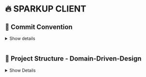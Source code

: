 # 🔥 SPARKUP CLIENT

## 🎯 Commit Convention

<details>
<summary>Show details</summary>

### ✨ 기능 개발
- ✨ **feat**: 새로운 기능 추가
- 🔧 **config**: 설정 파일 변경 (tailwind.config, next.config 등)
- 🎨 **ui**: UI 컴포넌트 추가/수정
- 🔗 **api**: API 연동 및 서비스 로직
- 📱 **page**: 새로운 페이지 추가/수정
- 🗃️ **data**: 데이터베이스, 상태관리 관련
- ⚡ **perf**: 성능 최적화

### 🐛 수정 & 관리
- 🐛 **fix**: 버그 수정
- ♻️ **refactor**: 코드 리팩토링 (기능 변경 없이)
- 🔥 **remove**: 파일/코드 삭제
- ✂️ **remname**: 파일명 변경
- 💄 **style**: 코드 스타일 변경 (포맷팅, 세미콜론 등)
- 🚨 **lint**: 린팅 오류 수정
- 🎨 **design**: CSS 디자인 설정 추가/수정

### 📝 문서 & 기타
- 📝 **docs**: 문서 수정 (README, 주석 등)
- 🎉 **init**: 프로젝트 초기 설정
- 🚀 **deploy**: 배포 관련  

</details>

  
<br>

## 🎯 Project Structure - Domain-Driven-Design


<details>
<summary>Show Details</summary>

```

┌─app/                    # Next.js App Router
│   ├── (auth)/            # 로그인/회원가입 페이지
│   ├── (main)/            # 메인 서비스 페이지
│   │   ├── ideas/         # 아이디어 관련 페이지
│   │   ├── projects/      # 프로젝트 관련 페이지
│   │   ├── my/           # 마이페이지 (내 아이디어, 내 프로젝트, 알림, 프로필)
│   │   └── search/       # 검색 페이지
│   └── layout.tsx        # 루트 레이아웃
├── components/            # 공통 컴포넌트
│   ├── ui/               # 기본 UI 컴포넌트 (Button, Card, Input 등)
│   ├── layout/           # 레이아웃 (Header, Sidebar, Footer)
│   └── common/           # 공통 비즈니스 컴포넌트 (SearchBar, Filter 등)
├── features/             # 도메인별 기능 (DDD)
│   ├── ideas/            # 아이디어 도메인
│   ├── projects/         # 프로젝트 도메인
│   ├── notifications/    # 알림 도메인
│   ├── user/            # 사용자 도메인
│   ├── auth/            # 인증 도메인
│   └── search/          # 검색 도메인
├── shared/              # 공유 유틸리티
│   ├── lib/             # 라이브러리 설정 (axios, react-query 등)
│   ├── hooks/           # 공통 훅
│   ├── utils/           # 유틸 함수
│   ├── constants/       # 상수 정의
│   └── types/           # 글로벌 타입
└── styles
```

</details>